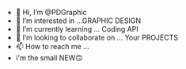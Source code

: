 - 👋 Hi, I’m @PDGraphic
- 👀 I’m interested in ...GRAPHIC DESIGN
- 🌱 I’m currently learning ... Coding API
- 💞️ I’m looking to collaborate on ... Your PROJECTS
- 📫 How to reach me ...
- i'm the small NEW🙃

<!---
PDGraphic/PDGraphic is a ✨ special ✨ repository because its `README.md` (this file) appears on your GitHub profile.
You can click the Preview link to take a look at your changes.
--->
